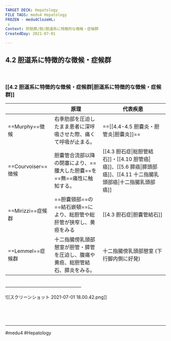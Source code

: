 ```yaml
---
TARGET DECK: Hepatology
FILE TAGS: medu4 Hepatology
FROZEN - medu4ClozeHL:
 : 
Context: 肝胆膵/胆/胆道系に特徴的な徴候・症候群
CreatedDay: 2021-07-01

---
```


## 4.2 胆道系に特徴的な徴候・症候群

<br>

### [[4.2 胆道系に特徴的な徴候・症候群|胆道系に特徴的な徴候・症候群]]
| |原理|代表疾患|
|---|---|---|
|==Murphy==徴候|右季肋部を圧迫したまま患者に深呼吸させた際、痛くて呼吸が止まる。|==[[4.4-4.5 胆嚢炎・胆管炎\|胆嚢炎]]==|
|==Courvoiser==徴候|胆嚢管合流部以降の閉塞により、==腫大した胆嚢==を==無==痛性に触知する。|[[4.3 胆石症\|総胆管結石]]・[[4.10 胆管癌\|癌]]、[[5.6 膵癌\|膵頭部癌]]、[[4.11 十二指腸乳頭部癌\|十二指腸乳頭部癌]]|
|==Mirizzi==症候群|==胆嚢頸部==の==結石嵌頓==により、総胆管や総肝管が狭窄し、黄疸をみる|[[4.3 胆石症\|胆嚢管結石]]|
|==Lemmel==症候群|十二指腸傍乳頭部憩室が胆管・膵管を圧迫し、腹痛や黄疸、総胆管結石、膵炎をみる。|十二指腸傍乳頭部憩室 (下行脚内側に好発)|
####  ＿＿＿＿＿＿＿＿＿＿＿＿＿＿＿＿＿
![[スクリーンショット 2021-07-01 18.00.42.png]]
<!--ID: 1625819548568-->





<br><br><br>

---
#medu4 #Hepatology 

